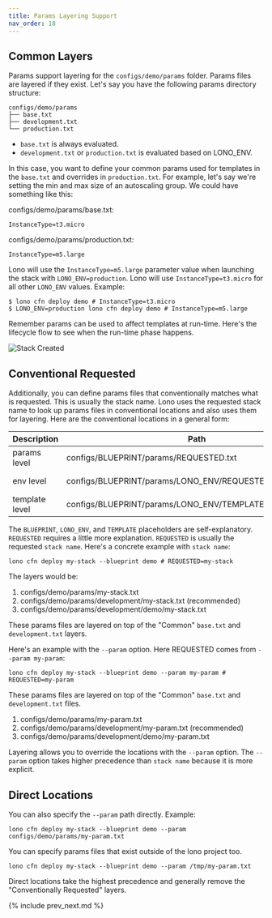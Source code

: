 ```yaml
---
title: Params Layering Support
nav_order: 18
---
```


## Common Layers

Params support layering for the `configs/demo/params` folder. Params files are layered if they exist. Let's say you have the following params directory structure:

    configs/demo/params
    ├── base.txt
    ├── development.txt
    └── production.txt

* `base.txt` is always evaluated.
* `development.txt` or `production.txt` is evaluated based on LONO_ENV.

In this case, you want to define your common params used for templates in the `base.txt` and overrides in `production.txt`. For example, let's say we're setting the min and max size of an autoscaling group. We could have something like this:

configs/demo/params/base.txt:

    InstanceType=t3.micro

configs/demo/params/production.txt:

    InstanceType=m5.large

Lono will use the `InstanceType=m5.large` parameter value when launching the stack with `LONO_ENV=production`.  Lono will use `InstanceType=t3.micro` for all other `LONO_ENV` values.  Example:

    $ lono cfn deploy demo # InstanceType=t3.micro
    $ LONO_ENV=production lono cfn deploy demo # InstanceType=m5.large

Remember params can be used to affect templates at run-time. Here's the lifecycle flow to see when the run-time phase happens.

<img src="/img/tutorial/lono-flowchart.png" alt="Stack Created" class="doc-photo lono-flowchart">

## Conventional Requested

Additionally, you can define params files that conventionally matches what is requested. This is usually the stack name. Lono uses the requested stack name to look up params files in conventional locations and also uses them for layering. Here are the conventional locations in a general form:

Description | Path | Comments
--- | --- | ---
params level | configs/BLUEPRINT/params/REQUESTED.txt | least specific
env level | configs/BLUEPRINT/params/LONO_ENV/REQUESTED.txt | generally recommended
template level | configs/BLUEPRINT/params/LONO_ENV/TEMPLATE/REQUESTED.txt | most specific

The `BLUEPRINT`, `LONO_ENV`, and `TEMPLATE` placeholders are self-explanatory.  `REQUESTED` requires a little more explanation. `REQUESTED` is usually the requested `stack name`.  Here's a concrete example with `stack name`:

    lono cfn deploy my-stack --blueprint demo # REQUESTED=my-stack

The layers would be:

1. configs/demo/params/my-stack.txt
2. configs/demo/params/development/my-stack.txt (recommended)
3. configs/demo/params/development/demo/my-stack.txt

These params files are layered on top of the "Common" `base.txt` and `development.txt` layers.

Here's an example with the `--param` option. Here REQUESTED comes from `--param my-param`:

    lono cfn deploy my-stack --blueprint demo --param my-param # REQUESTED=my-param

These params files are layered on top of the "Common" `base.txt` and `development.txt` files.

1. configs/demo/params/my-param.txt
2. configs/demo/params/development/my-param.txt (recommended)
3. configs/demo/params/development/demo/my-param.txt

Layering allows you to override the locations with the `--param` option. The `--param` option takes higher precedence than `stack name` because it is more explicit.

## Direct Locations

You can also specify the `--param` path directly. Example:

    lono cfn deploy my-stack --blueprint demo --param configs/demo/params/my-param.txt

You can specify params files that exist outside of the lono project too.

    lono cfn deploy my-stack --blueprint demo --param /tmp/my-param.txt

Direct locations take the highest precedence and generally remove the "Conventionally Requested" layers.

{% include prev_next.md %}
